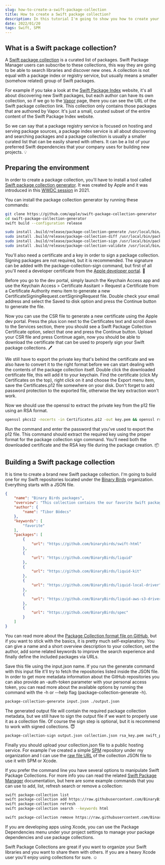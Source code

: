 ```yaml
---
slug: how-to-create-a-swift-package-collection
title: How to create a Swift package collection?
description: In this tutorial I'm going to show you how to create your own package collection from your favorite Swift libraries.
date: 2022/01/20
tags: Swift, SPM
---
```


## What is a Swift package collection?

A [Swift package collection](https://github.com/apple/swift-evolution/blob/main/proposals/0291-package-collections.md) is a curated list of packages. Swift Package Manager users can subscribe to these collections, this way they are going to be able to search libraries and discover new ones. A collection is not equal with a package index or registry service, but usually means a smaller (somehow related) group of Swift packages.

For example if you take a look at the [Swift Package Index](https://swiftpackageindex.com/) website, it's all about discovering new Swift packages, but each author can have its own collection, so if we go to the [Vapor](https://swiftpackageindex.com/vapor) page, there you can see the URL of the Swift package collection link. This collection only contains those packages that are authored by Vapor. It's just a small, curated subset of the entire content of the Swift Package Index website.

So we can say that a package registry service is focused on hosting and serving package sources, a package index service is all about discovering and searching packages and a package collection is usually a smaller curated list that can be easily shared with others. It can be a list of your preferred Swift dependencies that your company uses for building new projects. 💡

## Preparing the environment

In order to create a package collection, you'll have to install a tool called [Swift package collection generator](https://github.com/apple/swift-package-collection-generator). It was created by Apple and it was introduced in this [WWDC session](https://developer.apple.com/videos/play/wwdc2021/10197/) in 2021.

You can install the package collection generator by running these commands:

```sh
git clone https://github.com/apple/swift-package-collection-generator
cd swift-package-collection-generator 
swift build --configuration release

sudo install .build/release/package-collection-generate /usr/local/bin/package-collection-generate
sudo install .build/release/package-collection-diff /usr/local/bin/package-collection-diff
sudo install .build/release/package-collection-sign /usr/local/bin/package-collection-sign
sudo install .build/release/package-collection-validate /usr/local/bin/package-collection-validate
```

You'll also need a certificate and a key in order to sign a package collection. Signing packages are not required, but it is recommended. The signature can be added with the package-collection-sign command, but first of all you'll need a developer certificate from the [Apple developer portal](https://developer.apple.com/account/resources/certificates/list). 🔨

Before you go to the dev portal, simply launch the Keychain Access app and use the Keychain Access > Certificate Assitant > Request a Certificate from a Certificate Authority menu item to generate a new CertificateSigningRequest.certSigningRequest file. Double check your email address and select the Saved to disk option and press the Continue button to generate the file.

Now you can use the CSR file to generate a new certificate using the Apple dev portal. Press the plus icon next to the Certificates text and scroll down to the Services section, there you should see a Swift Package Collection Certificate option, select that one and press the Continue button. Upload your CSR file and press Continue again, now you should be able to download the certificate that can be used to properly sign your Swift package collections. 🖊

We still have to export the private key that's behind the certificate and we also have to convert it to the right format before we can start dealing with the contents of the package collection itself. Double click the downloaded certificate file, this will add it to your keychain. Find the certificate (click My Certificates on the top), right click on it and choose the Export menu item, save the Certificates.p12 file somewhere on your disk. Don't forget to add password protection to the exported file, otherwise the key extraction won't work.

Now we should use the openssl to extract the private key from the p12 file using an RSA format.

```sh
openssl pkcs12 -nocerts -in Certificates.p12 -out key.pem && openssl rsa -in key.pem -out rsa_key.pem
```

Run the command and enter the password that you've used to export the p12 file. This command should extract the required key using the proper format for the package collection sign command. You'll need both the downloaded certificate and the RSA key file during the package creation. 📦

## Building a Swift package collection

It is time to create a brand new Swift package collection. I'm going to build one for my Swift repositories located under the [Binary Birds](https://github.com/binarybirds/) organization. Everything starts with a JSON file.

```json
{
    "name": "Binary Birds packages",
    "overview": "This collection contains the our favorite Swift packages.",
    "author": {
        "name": "Tibor Bödecs"
    },
    "keywords": [
        "favorite"
    ],
    "packages": [
        {
            "url": "https://github.com/binarybirds/swift-html"
        },
        {
            "url": "https://github.com/BinaryBirds/liquid"
        },
        {
            "url": "https://github.com/BinaryBirds/liquid-kit"
        },
        {
            "url": "https://github.com/BinaryBirds/liquid-local-driver"
        },
        {
            "url": "https://github.com/BinaryBirds/liquid-aws-s3-driver"
        },
        {
            "url": "https://github.com/BinaryBirds/spec"
        }
    ]
}
```

You can read more about the [Package Collection format file on GitHub](https://github.com/apple/swift-package-manager/blob/main/Sources/PackageCollectionsModel/Formats/v1.md), but if you want to stick with the basics, it is pretty much self-explanatory. You can give a name and a short overview description to your collection, set the author, add some related keywords to improve the search experience and finally define the included packages via URLs.

Save this file using the input.json name. If you run the generate command with this input file it'll try to fetch the repositories listed inside the JSON file. In order to get more metadata information about the GitHub repositories you can also provide an -auth-token parameter with your personal access token, you can read more about the available options by running the command with the -h or --help flag (package-collection-generate -h).

```sh
package-collection-generate input.json ./output.json
```

The generated output file will contain the required package collection metadata, but we still have to sign the output file if we want to properly use it as a collection file. Of course the sign step is optional, but it is recommend to work with signed collections. 😇

```sh
package-collection-sign output.json collection.json rsa_key.pem swift_package.cer
```

Finally you should upload your collection.json file to a public hosting service. For example I've created a simple [SPM](https://github.com/binarybirds/spm/) repository under my organization and I can use the [raw file URL](https://raw.githubusercontent.com/BinaryBirds/SPM/main/collection.json) of the collection JSON file to use it with SPM or Xcode.

If you prefer the command line you have several options to manipulate Swift Package Collections. For more info you can read the related [Swift Package Manager](https://github.com/apple/swift-package-manager/blob/main/Documentation/PackageCollections.md#remove-subcommand) documentation, but here are some example commands that you can use to add, list, refresh search or remove a collection:

```sh
swift package-collection list
swift package-collection add https://raw.githubusercontent.com/BinaryBirds/SPM/main/collection.json
swift package-collection refresh
swift package-collection search --keywords html

swift package-collection remove https://raw.githubusercontent.com/BinaryBirds/SPM/main/collection.json
```

If you are developing apps using Xcode, you can use the Package Dependencies menu under your project settings to manage your package dependencies and use package collections.

Swift Package Collections are great if you want to organize your Swift libraries and you want to share them with others. If you are a heavy Xcode user you'll enjoy using collections for sure. ☺️
